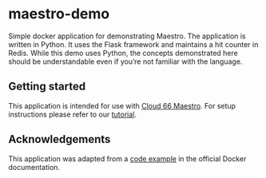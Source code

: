 # maestro-demo

Simple docker application for demonstrating Maestro. The application is written in Python. It uses the Flask framework and maintains a hit counter in Redis. While this demo uses Python, the concepts demonstrated here should be understandable even if you’re not familiar with the language.

## Getting started

This application is intended for use with [Cloud 66 Maestro](https://www.cloud66.com/containers/maestro). For setup instructions please refer to our [tutorial](https://help.cloud66.com/maestro/quickstarts/getting_started.html).

## Acknowledgements

This application was adapted from a [code example](https://docs.docker.com/compose/gettingstarted/) in the official Docker documentation. 

